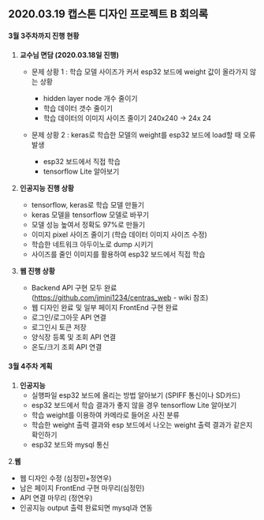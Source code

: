 ## 2020.03.19 캡스톤 디자인 프로젝트 B 회의록

#### 3월 3주차까지 진행 현황

1. **교수님 면담 (2020.03.18일 진행)**

   - 문제 상황 1 : 학습 모델 사이즈가 커서 esp32 보드에 weight 값이 올라가지 않는 상황

     <Solution>

     	- hidden layer node 개수 줄이기
     	- 학습 데이터 갯수 줄이기
     	- 학습 데이터의 이미지 사이즈 줄이기 240x240 -> 24x 24

     

   - 문제 상황 2 : keras로 학습한 모델의 weight를 esp32 보드에 load할 때 오류 발생

     <Solution>

     - esp32 보드에서 직접 학습
     - tensorflow Lite 알아보기

     

2. **인공지능 진행 상황**

   	- tensorflow, keras로 학습 모델 만들기
   	- keras 모델을 tensorflow 모델로 바꾸기
   	- 모델 성능 높여서 정확도 97%로 만들기
   	- 이미지 pixel 사이즈 줄이기 (학습 데이터 이미지 사이즈 수정)
   	- 학습한 네트워크 아두이노로 dump 시키기
   	- 사이즈를 줄인 이미지를 활용하여 esp32 보드에서 직접 학습



3. **웹 진행 상황**
   - Backend API 구현 모두 완료 (https://github.com/jmini1234/centras_web - wiki 참조)
   - 웹 디자인 완료 및 일부 페이지 FrontEnd 구현 완료
   - 로그인/로그아웃 API 연결
   - 로그인시 토큰 저장
   - 양식장 등록 및 조회 API 연결
   - 온도/크기 조회 API 연결



#### 3월 4주차 계획

1. **인공지능**
   - 실행파일 esp32 보드에 올리는 방법 알아보기 (SPIFF 통신이나 SD카드)
   - esp32 보드에서 학습 결과가 좋지 않을 경우 tensorflow Lite 알아보기
   - 학습 weight를 이용하여 카메라로 들어온 사진 분류
   - 학습한 weight 출력 결과와 esp 보드에서 나오는 weight 출력 결과가 같은지 확인하기
   - esp32 보드와 mysql 통신
   
   
   
2.**웹**
   - 웹 디자인 수정 (심정민+정연우)
   - 남은 페이지 FrontEnd 구현 마무리(심정민)
   - API 연결 마무리 (정연우)
   - 인공지능 output 출력 완료되면 mysql과 연동	
